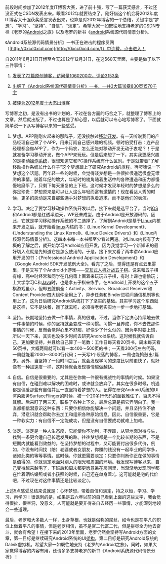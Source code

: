前段时间参加了2012年度IT博客大赛，进了前十强，写了一篇获奖感言，不过还没正式在CSDN发表出来。眼看2012年就要结束了，刚好借这个机会将2012年度IT博客大十强获奖感言发表出来，也算是对2012年博客的一个总结，关键字是“梦想”、“学习”、“坚持”、“自信”、“淡定”。希望大家一如既往地支持老罗的CSDN专栏《老罗的[Android](http://lib.csdn.net/base/android)之旅》以及老罗的新书《[android](http://lib.csdn.net/base/android)系统源代码情景分析》。

《Android系统源代码情景分析》一书正在进击的程序员网（[http://0xcc0xcd.com](http://0xcc0xcd.com/)）中连载，点击进入！

自2011年6月21日开博至今天2012年12月31日，在这560天里面，主要是做了以下三件事情：

1. [发表了72篇原创博客，访问量1060200次，评论3153条](http://blog.csdn.net/Luoshengyang)

2. [出版了《Android系统源代码情景分析》一书，一共3大篇16章830页1570千字](http://product.dangdang.com/product.aspx?product_id=22884086)

3. [被评为2012年度十大杰出博客](http://contest.blog.51cto.com/3922687/1089254)

写博客之初，是没有出书的计划的，不过在各方面的巧合之下，就整理了博客上的文章，然后就出版了，不过也算是了却心愿，以后就可以专心地写博客了。下面就简单说一下从写博客以来的一些感受。

1. 梦想。APP刚刚火起来的那阵子，还没接触过[移动开发](http://lib.csdn.net/base/android)。有一天听说我们的产品经理自己做了个APP，用来订阅自己感兴趣的视频。顿时倍受打击：连产品经理都会做APP了，作为一个码农，怎么还能对移动开发无动于衷呢？！于是就准备学习移动开发，做个APP来玩玩。但是后来想了一下，其实我更感兴趣的是移动[操作系统](http://lib.csdn.net/base/operatingsystem)，很想知道它和PC操作系统有什么区别。于是就带着“了解移动操作系统长什么样子”这个梦想踏上了研究Android的旅程。再啰嗦说一下梦想这个话题。再年轻一些的时候，会觉得谈梦想是一件很扯很遥远很虚无缥缈的事情。随着年纪的增大，年轻时的棱角随着生活中的各种遭遇和压力都慢慢地磨平了，只剩下每天重复的上下班。这时候才发现年轻时的梦想是多么的弥足珍贵：梦想原来是可以让人这么年轻而富有激情的！现在看达人秀的时候，更多的感动是来自那些选手对梦想的执着追求，而不是他们的表演。

2. 学习。决定了要学习移动操作系统开发以后，接下来就是选平台了。当时[iOS](http://lib.csdn.net/base/ios)和Android都是红透半边天，WP还未成型。由于Android是开放源码的，因此，它就是学习移动操作系统的不二选择了。了解到Android是基于[Linux](http://lib.csdn.net/base/linux)内核来开发之后，就开始看[linux](http://lib.csdn.net/base/linux)内核的书：《Linux Kernel Development》、《Understanding the Linux Kernel》、《Linux Device Drivers》和《Linux内核源代码情景分析》。这四本书每一本书都至少看过两遍。对Linux内核有了大概的了解之后，就开始学习Android应用开发，因为我觉学习一个新知识的最好切入点就是先知道它是怎么使用的。于是，接下来又看了两本讲Android应用开发的书：《Professional Android Application Development》和《Google Android SDK开发范例大全》。看完了之后，觉得还是有点云里雾里，于是又写了个Android小游戏——[交互式人机对战五子棋](http://blog.csdn.net/luoshengyang/article/details/6589025)。说来和五子棋有缘，高中时经常和同学在几何簿上画着来玩玩五子棋，有时上课也偷偷玩；上大学学习C和[Java](http://lib.csdn.net/base/java)时，也是拿五子棋来练手。在Android上开发的这个五子棋游戏虽小，但却五脏俱全：Activity、Service、Broadcast Receiver和Content Provider四大组件全用上了，异步任务和Binder进程间通信机制等也用上了。这为日后研究Android系统打下了坚实的基础。其实学习这个东西就是这样，它不是快餐，饿了就去吃，必须得老老实实地一步一步地打基础。

3. 坚持。长期地坚持去做一件事情，真的很难。不过，当你下定决心持续地去做一件事情的时候，你的坚持就会变成一种习惯。习惯一旦养成，你不去做那件事情的时候，反而会觉得心里不舒服，好像少了什么似的。因为平时要上班，所以一天下来，其实也没多少时间去研究Android系统。这时候我就告诉自己，更加要坚持，并且给自己算了一笔数：工作日每天看20页书，周末每天看50页书，大概两周就可以看一本400～500页的书；一天看300行左右代码，一周就能看2000～3000行代码；一天写1个段落的博客，一周也能捣鼓出1篇来。另外，当坚持了一段时间之后，就会发现学习的速度比以前更快了，就好像有一种加速度一样，这时候就会发现事情越做越快。

4. 自信。自信是很重要的，尤其是在你做一件很有挑战性的事情的时候。如果没有自信，在碰到难以解决的困难时，或许就会放弃了。其实在很多时候，机遇都是偏爱那些有自信并且一直坚持着梦想的人。记得在研究Android系统的UI渲染服务SurfaceFlinger的时候，被一个20多行代码的函数难住了，百思不得其解。后来盯了两三天，联系了各种上下文，最后总算是把它弄明白了。我一直都相信潜意识这种东西：只要你相信你能解决一个问题，并且坚持住不放弃，潜意识就会帮助你去加工和组织各种原始信息。因此，自信很重要，它是一种软实力：有自信不一定能成功，但是没有自信要成功就难上加难。

5. 淡定。淡定是一种人生态度，它能使你不功利，不浮躁，从容地面对得与失，找到一条更合适自己长远发展的路。往往梦想都是一个比较长期的东西，不是短期内就能看到效益的。在坚持梦想的过程中，又可能要付出很多代价，例如，你没有时间找（陪）老婆或者女朋友，你赚的钱没有一起毕业的同学多，诸如此类的等等事情。这时候，你就更需要淡定：只要你判断你正在做的事情是值得的，你就淡定地面对别人的眼光和周围的环境。我发现写博客以来，自己变得越来越宅了，下班后和周末都更愿意呆在房间里，当渐渐地发现同学都在忙着晒结婚照或者小孩照的时候，自己还在单身着:(。这可能就是宅的代价吧，不过现在对这件事情还是比较淡定:)。

上述5点感受总结来说就是：心怀梦想，带着自信和淡定，持之以恒，学习、学习，再学习！很讽刺的是，如果是五六年以前的自己看到上面的这些文字，我会觉得很扯，很空洞，没意义。人可能就是要非得亲自去经历一些事情，才能深刻地领会一些道理。

最后，老罗和大多数人一样，出身草根，也就是俗称的屌丝，如今也是在平凡的职位上做着平凡的事情，但是老罗相信，虽不是官二代富二代，但是拼尽全力地去奋斗，就会有希望！在接下来的2013年里面，老罗仍然会坚持写Android方面的文章，第一目标是继续研究Android系统的UI[架构](http://lib.csdn.net/base/architecture)，第二目标是研究Android系统的Dalvik虚拟机。希望大家一如既往地支持《老罗的Android之旅》，同时，如果大家觉得博客的内容有用，还请多多支持老罗的新书《Android系统源代码情景分析》！